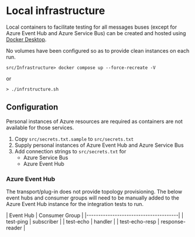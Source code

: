 # Local infrastructure
 
Local containers to facilitate testing for all messages buses (except for Azure Event Hub and Azure Service Bus) can be created and hosted using [Docker Desktop](https://www.docker.com/products/docker-desktop/). 

No volumes have been configured so as to provide clean instances on each run.
 
 ```
src/Infrastructure> docker compose up --force-recreate -V
 ```
 or
 ```
 > ./infrstructure.sh
 ```

## Configuration

Personal instances of Azure resources are required as containers are not available for those services.

1. Copy `src/secrets.txt.sample` to `src/secrets.txt`
2. Supply personal instances of Azure Event Hub and Azure Service Bus
3. Add connection strings to `src/secrets.txt` for 
	- Azure Service Bus
	- Azure Event Hub


### Azure Event Hub
The transport/plug-in does not provide topology provisioning. The below event hubs and consumer groups will need to be manually added to the Azure Event Hub instance for the integration tests to run.

| Event Hub			| Consumer Group	|
|---------------------------------------|
| test-ping			| subscriber		|
| test-echo			| handler			|
| test-echo-resp	| response-reader	|